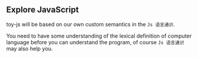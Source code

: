 ## Explore JavaScript

toy-js will be based on our own custom semantics in the `Js 语言通识`.

You need to have some understanding of the lexical definition of computer language before you can understand the program, of course `Js 语言通识` may also help you.
